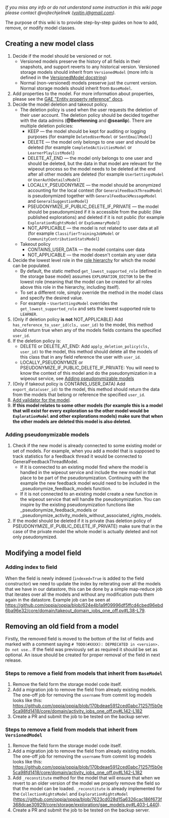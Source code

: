 _If you miss any info or do not understand some instruction in this wiki page please contact @vojtechjelinek (vojtin.j@gmail.com)._ 

The purpose of this wiki is to provide step-by-step guides on how to add, remove, or modify model classes.

## Creating a new model class

1. Decide if the model should be versioned or not. 
    * Versioned models preserve the history of all fields in their snapshots, and support reverts to any historical version. Versioned storage models should inherit from `VersionedModel` (more info is defined in the [VersionedModel docstring](https://github.com/oppia/oppia/blob/develop/core/storage/base_model/gae_models.py#L526))
    * Normal (non-versioned) models preserve just the current version. Normal storage models should inherit from `BaseModel`.
2. Add properties to the model. For more information about properties, please see the [GAE "Entity property reference" docs](https://cloud.google.com/appengine/docs/standard/python/ndb/entity-property-reference).
3. Decide the model deletion and takeout policy.
    * The deletion policy is used when the user requests the deletion of their user account. The deletion policy should be decided together with the data admins (**@BenHenning** and **@seanlip**). There are multiple deletion policies:
        * KEEP — the model should be kept for auditing or logging purposes (for example `DeletedUserModel` or `SentEmailModel`)
        * DELETE — the model only belongs to one user and should be deleted (for example `CompletedActivitiesModel` or `LearnerPlaylistModel`)
        * DELETE_AT_END — the model only belongs to one user and should be deleted, but the data in that model are relevant for the wipeout process so the model needs to be deleted at the end after all other models are deleted (for example `UserSettingsModel` or `UserAuthDetailsModel`)
        * LOCALLY_PSEUDONYMIZE — the model should be anonymized accounting for the local context (for `GeneralFeedbackThreadModel` is pseudonymized together with `GeneralFeedbackMessageModel` and `GeneralSuggestionModel`) 
        * PSEUDONYMIZE_IF_PUBLIC_DELETE_IF_PRIVATE — the model should be pseudonymized if it is accessible from the public (like published explorations) and deleted if it is not public (for example `ExplorationRightsModel` or `ExpSummaryModel`)
        * NOT_APPLICABLE — the model is not related to user data at all (for example `ClassifierTrainingJobModel` or `CommunityContributionStatsModel`)
    * Takeout policy
        * CONTAINS_USER_DATA — the model contains user data
        * NOT_APPLICABLE — the model doesn't contain any user data
4. Decide the lowest level role in the [role hierarchy](https://github.com/oppia/oppia/wiki/Instructions-for-editing-roles-or-actions#7-view-role-hierarchy) for which the model can be populated. 
    - By default, the static method `get_lowest_supported_role` (defined in the storage base model) assumes `EXPLORATION_EDITOR` to be the lowest role (meaning that the model can be created for all roles above this role in the hierarchy, including itself).
    - To set a different role, simply override the method in the model class and specify the desired value. 
    - For example - `UserSettingsModel` overrides the `get_lowest_supported_role` and sets the lowest supported role to `LEARNER`. 
5. (Only if deletion policy **is not** NOT_APPLICABLE) Add `has_reference_to_user_id(cls, user_id)` to the model, this method should return true when any of the models fields contains the specified `user_id`.
6. If the deletion policy is:
    - DELETE or DELETE_AT_END: Add `apply_deletion_policy(cls, user_id)` to the model, this method should delete all the models of this class that in any field reference the user with `user_id`.
    - LOCALLY_PSEUDONYMIZE or PSEUDONYMIZE_IF_PUBLIC_DELETE_IF_PRIVATE: You will need to know the context of this model and do the pseudonymization in a wipeout service, see [Adding pseudonymizable models](https://github.com/oppia/oppia/wiki/Creating-and-modifying-storage-models#adding-pseudonymizable-models)
10. (Only if takeout policy is CONTAINS_USER_DATA) Add `export_data(user_id)` to the model, this method should return the data from the models that belong or reference the specified `user_id`.
11. [Add validator for the model](https://github.com/oppia/oppia/wiki/Writing-Validators-for-storage-models).
12. **If this model relates to some other models (for example this is a model that will exist for every exploration so the other model would be `ExplorationModel` and other explorations models) make sure that when the other models are deleted this model is also deleted.**

### Adding pseudonymizable models

1. Check if the new model is already connected to some existing model or set of models. For example, when you add a model that is supposed to track statistics for a feedback thread it would be connected to GeneralFeedbackThreadModel.
    - If it is connected to an existing model find where the model is handled in the wipeout service and include the new model in that place to be part of the pseudonymization. Continuing with the example the new feedback model would need to be included in the _pseudonymize_feedback_models function. 
    - If it is not connected to an existing model create a new function in the wipeout service that will handle the pseudonymization. You can inspire by the existing pseudonymization functions like _pseudonymize_feedback_models or _pseudonymize_activity_models_without_associated_rights_models.
2. If the model should be deleted if it is private (has deletion policy of PSEUDONYMIZE_IF_PUBLIC_DELETE_IF_PRIVATE) make sure that in the case of the private model the whole model is actually deleted and not only pseudonymized.



## Modifying a model field

### Adding index to field

When the field is newly indexed (`indexed=True` is added to the field constructor) we need to update the index by reiterating over all the models that we have in our datastore, this can be done by a simple map-reduce job that iterates over all the models and without any modification puts them again in the datastore. Example job can be seen at https://github.com/oppia/oppia/blob/624e4b1a9f09996df5ffcd4cbed96ebd6ba96e32/core/domain/takeout_domain_jobs_one_off.py#L38-L79.

## Removing an old field from a model

Firstly, the removed field is moved to the bottom of the list of fields and marked with a comment saying `# TODO(#XXXX): DEPRECATED in <version>. Do not use.`. If the field was previously set as required it should be set as optional. An issue should be created for proper removal of the field in next release.


### Steps to remove a field from models that inherit from `BaseModel`

1. Remove the field form the storage model code itself.
2. Add a migration job to remove the field from already existing models. The one-off job for removing the `username` from commit log models looks like this: https://github.com/oppia/oppia/blob/170bdeae5912ced0abc71257f5b0e5ca98fd1418/core/domain/activity_jobs_one_off.py#L142-L182
3. Create a PR and submit the job to be tested on the backup server.

### Steps to remove a field from models that inherit from `VersionedModel`

1. Remove the field form the storage model code itself.
2. Add a migration job to remove the field from already existing models. The one-off job for removing the `username` from commit log models looks like this: https://github.com/oppia/oppia/blob/170bdeae5912ced0abc71257f5b0e5ca98fd1418/core/domain/activity_jobs_one_off.py#L142-L182
4. Add `_reconstitute` method for the model that will ensure that when we revert to an older version of the model we properly remove the field so that the model can be loaded. `_reconstitute` is already implemented for the `CollectionRightsModel` and `ExplorationRightsModel` (https://github.com/oppia/oppia/blob/7623cd028d15a6326cac186f673f368dcae30929/core/storage/exploration/gae_models.py#L403-L440).
4. Create a PR and submit the job to be tested on the backup server.
